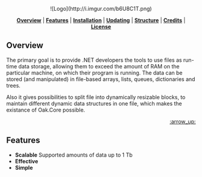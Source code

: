 <p align="center">
![Logo](http://i.imgur.com/b6U8C1T.png)
</p>

<p align="center">
<b><a href="#overview">Overview</a></b>
|
<b><a href="#features">Features</a></b>
|
<b><a href="#installation">Installation</a></b>
|
<b><a href="#updating">Updating</a></b>
|
<b><a href="#structure">Structure</a></b>
|
<b><a href="#credits">Credits</a></b>
|
<b><a href="#license">License</a></b>
</p>


## Overview

The primary goal is to provide .NET developers the tools to use files as run-time data storage, allowing them to exceed the amount of RAM on the particular machine, on which their program is running. The data can be stored (and manipulated) in file-based arrays, lists, queues, dictionaries and trees.

Also it gives possibilities to split file into dynamically resizable blocks, to maintain different dynamic data structures in one file, which makes the existance of Oak.Core possible.

<p align="right"><a href="#top">:arrow_up:</a></p>

## Features

- **Scalable** Supported amounts of data up to 1 Tb
- **Effective** 
- **Simple** 
